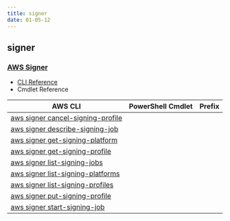 ```yaml
---
title: signer
date: 01-05-12
---
```


## signer

### [AWS Signer](https://aws.amazon.com/certificate-manager/)

* [CLI Reference](https://docs.aws.amazon.com/cli/latest/reference/signer/index.html)
* Cmdlet Reference

|AWS CLI|PowerShell Cmdlet|Prefix|
|----|----|:--:|
|[aws signer cancel-signing-profile](https://docs.aws.amazon.com/cli/latest/reference/signer/cancel-signing-profile.html)|||
|[aws signer describe-signing-job](https://docs.aws.amazon.com/cli/latest/reference/signer/describe-signing-job.html)|||
|[aws signer get-signing-platform](https://docs.aws.amazon.com/cli/latest/reference/signer/get-signing-platform.html)|||
|[aws signer get-signing-profile](https://docs.aws.amazon.com/cli/latest/reference/signer/get-signing-profile.html)|||
|[aws signer list-signing-jobs](https://docs.aws.amazon.com/cli/latest/reference/signer/list-signing-jobs.html)|||
|[aws signer list-signing-platforms](https://docs.aws.amazon.com/cli/latest/reference/signer/list-signing-platforms.html)|||
|[aws signer list-signing-profiles](https://docs.aws.amazon.com/cli/latest/reference/signer/list-signing-profiles.html)|||
|[aws signer put-signing-profile](https://docs.aws.amazon.com/cli/latest/reference/signer/put-signing-profile.html)|||
|[aws signer start-signing-job](https://docs.aws.amazon.com/cli/latest/reference/signer/start-signing-job.html)|||

